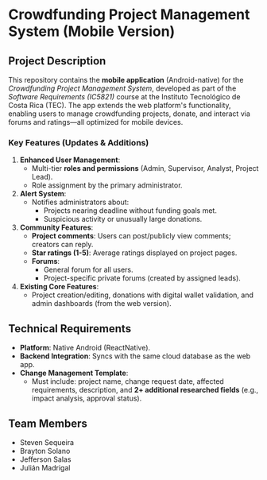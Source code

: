 # Crowdfunding Project Management System (Mobile Version)

## Project Description
This repository contains the **mobile application** (Android-native) for the *Crowdfunding Project Management System*, developed as part of the *Software Requirements (IC5821)* course at the Instituto Tecnológico de Costa Rica (TEC). The app extends the web platform's functionality, enabling users to manage crowdfunding projects, donate, and interact via forums and ratings—all optimized for mobile devices.

### Key Features (Updates & Additions)
1. **Enhanced User Management**:
   - Multi-tier **roles and permissions** (Admin, Supervisor, Analyst, Project Lead).
   - Role assignment by the primary administrator.
2. **Alert System**:
   - Notifies administrators about:
     - Projects nearing deadline without funding goals met.
     - Suspicious activity or unusually large donations.
3. **Community Features**:
   - **Project comments**: Users can post/publicly view comments; creators can reply.
   - **Star ratings (1-5)**: Average ratings displayed on project pages.
   - **Forums**:
     - General forum for all users.
     - Project-specific private forums (created by assigned leads).
4. **Existing Core Features**:
   - Project creation/editing, donations with digital wallet validation, and admin dashboards (from the web version).

## Technical Requirements
- **Platform**: Native Android (ReactNative).
- **Backend Integration**: Syncs with the same cloud database as the web app.
- **Change Management Template**:
  - Must include: project name, change request date, affected requirements, description, and **2+ additional researched fields** (e.g., impact analysis, approval status).

## Team Members
- Steven Sequeira
- Brayton Solano
- Jefferson Salas
- Julián Madrigal
